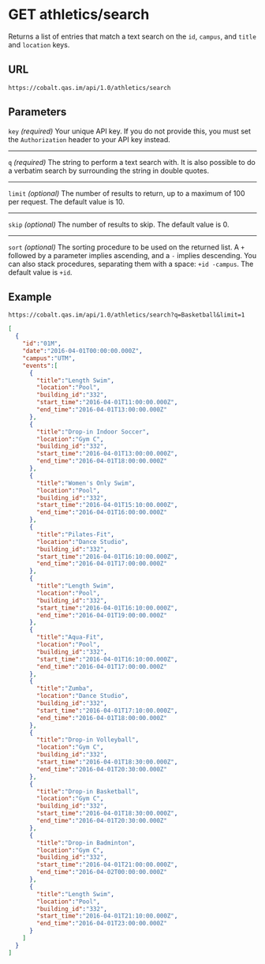 # GET athletics/search

Returns a list of entries that match a text search on the `id`, `campus`, and `title` and `location` keys.

## URL

```
https://cobalt.qas.im/api/1.0/athletics/search
```

## Parameters

`key` _(required)_
Your unique API key. If you do not provide this, you must set the `Authorization` header to your API key instead.
- - -
`q` _(required)_
The string to perform a text search with. It is also possible to do a verbatim search by surrounding the string in double quotes.
- - -
`limit` _(optional)_
The number of results to return, up to a maximum of 100 per request. The default value is 10.
- - -
`skip` _(optional)_
The number of results to skip. The default value is 0.
- - -
`sort` _(optional)_
The sorting procedure to be used on the returned list. A `+` followed by a parameter implies ascending, and a `-` implies descending. You can also stack procedures, separating them with a space: `+id -campus`. The default value is `+id`.

## Example

```
https://cobalt.qas.im/api/1.0/athletics/search?q=Basketball&limit=1
```

```json
[
  {
    "id":"01M",
    "date":"2016-04-01T00:00:00.000Z",
    "campus":"UTM",
    "events":[
      {
        "title":"Length Swim",
        "location":"Pool",
        "building_id":"332",
        "start_time":"2016-04-01T11:00:00.000Z",
        "end_time":"2016-04-01T13:00:00.000Z"
      },
      {
        "title":"Drop-in Indoor Soccer",
        "location":"Gym C",
        "building_id":"332",
        "start_time":"2016-04-01T13:00:00.000Z",
        "end_time":"2016-04-01T18:00:00.000Z"
      },
      {
        "title":"Women's Only Swim",
        "location":"Pool",
        "building_id":"332",
        "start_time":"2016-04-01T15:10:00.000Z",
        "end_time":"2016-04-01T16:00:00.000Z"
      },
      {
        "title":"Pilates-Fit",
        "location":"Dance Studio",
        "building_id":"332",
        "start_time":"2016-04-01T16:10:00.000Z",
        "end_time":"2016-04-01T17:00:00.000Z"
      },
      {
        "title":"Length Swim",
        "location":"Pool",
        "building_id":"332",
        "start_time":"2016-04-01T16:10:00.000Z",
        "end_time":"2016-04-01T19:00:00.000Z"
      },
      {
        "title":"Aqua-Fit",
        "location":"Pool",
        "building_id":"332",
        "start_time":"2016-04-01T16:10:00.000Z",
        "end_time":"2016-04-01T17:00:00.000Z"
      },
      {
        "title":"Zumba",
        "location":"Dance Studio",
        "building_id":"332",
        "start_time":"2016-04-01T17:10:00.000Z",
        "end_time":"2016-04-01T18:00:00.000Z"
      },
      {
        "title":"Drop-in Volleyball",
        "location":"Gym C",
        "building_id":"332",
        "start_time":"2016-04-01T18:30:00.000Z",
        "end_time":"2016-04-01T20:30:00.000Z"
      },
      {
        "title":"Drop-in Basketball",
        "location":"Gym C",
        "building_id":"332",
        "start_time":"2016-04-01T18:30:00.000Z",
        "end_time":"2016-04-01T20:30:00.000Z"
      },
      {
        "title":"Drop-in Badminton",
        "location":"Gym C",
        "building_id":"332",
        "start_time":"2016-04-01T21:00:00.000Z",
        "end_time":"2016-04-02T00:00:00.000Z"
      },
      {
        "title":"Length Swim",
        "location":"Pool",
        "building_id":"332",
        "start_time":"2016-04-01T21:10:00.000Z",
        "end_time":"2016-04-01T23:00:00.000Z"
      }
    ]
  }
]
```
